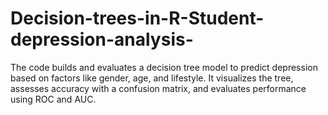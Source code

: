 # Decision-trees-in-R-Student-depression-analysis-
The code builds and evaluates a decision tree model to predict depression based on factors like gender, age, and lifestyle. It visualizes the tree, assesses accuracy with a confusion matrix, and evaluates performance using ROC and AUC.
